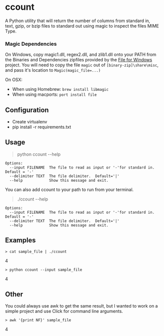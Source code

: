 # ccount
A Python utility that will return the number of columns from standard in, text, gzip, or bzip files to standard out using magic to inspect the files MIME Type.

### Magic Dependencies

On Windows, copy magic1.dll, regex2.dll, and zlib1.dll onto your PATH from the Binaries and Dependencies zipfiles provided by the [File for Windows](http://gnuwin32.sourceforge.net/packages/file.htm) project.  You will need to copy the file `magic` out of `[binary-zip]\share\misc`, and pass it's location to `Magic(magic_file=...)`

On OSX:

- When using Homebrew: `brew install libmagic`
- When using macports: `port install file`

## Configuration
* Create virtualenv
* pip install -r requirements.txt

## Usage
> python ccount --help
```
Options:
  --input FILENAME  The file to read as input or '-'for standard in.  Default = '-'
  --delimiter TEXT  The file delimiter.  Default='|'
  --help            Show this message and exit.
```
You can also add ccount to your path to run from your terminal.

> ./ccount --help
```
Options:
  --input FILENAME  The file to read as input or '-'for standard in.  Default = '-'
  --delimiter TEXT  The file delimiter.  Default='|'
  --help            Show this message and exit.
 ``` 

## Examples

`> cat sample_file | ./ccount`

4

`> python ccount --input sample_file`

4
## Other
You could always use awk to get the same result, but I wanted to work on a simple project and use Click for command line arguments.

`> awk '{print NF}' sample_file`

4

